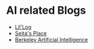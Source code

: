 # AI related Blogs

- [Lil'Log](https://lilianweng.github.io/lil-log/)
- [Seita's Place](https://danieltakeshi.github.io/)
- [Berkeley Artificial Intelligence](https://bair.berkeley.edu/blog/)
